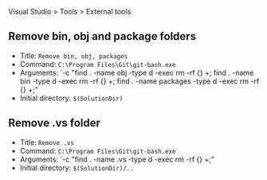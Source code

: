 Visual Studio > Tools > External tools

## Remove bin, obj and package folders

- Title: `Remove bin, obj, packages`
- Command: `C:\Program Files\Git\git-bash.exe`
- Arguments: `-c "find . -name obj -type d -exec rm -rf {} +; find . -name bin -type d -exec rm -rf {} +; find . -name packages -type d -exec rm -rf {} +;"
- Initial directory: `$(SolutionDir)`


## Remove .vs folder
- Title: `Remove .vs`
- Command: `C:\Program Files\Git\git-bash.exe`
- Arguments: `-c "find . -name .vs -type d -exec rm -rf {} +;"
- Initial directory: `$(SolutionDir)/..`
